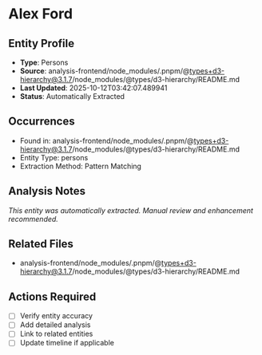 # Alex Ford

## Entity Profile
- **Type**: Persons
- **Source**: analysis-frontend/node_modules/.pnpm/@types+d3-hierarchy@3.1.7/node_modules/@types/d3-hierarchy/README.md
- **Last Updated**: 2025-10-12T03:42:07.489941
- **Status**: Automatically Extracted

## Occurrences
- Found in: analysis-frontend/node_modules/.pnpm/@types+d3-hierarchy@3.1.7/node_modules/@types/d3-hierarchy/README.md
- Entity Type: persons
- Extraction Method: Pattern Matching

## Analysis Notes
*This entity was automatically extracted. Manual review and enhancement recommended.*

## Related Files
- analysis-frontend/node_modules/.pnpm/@types+d3-hierarchy@3.1.7/node_modules/@types/d3-hierarchy/README.md

## Actions Required
- [ ] Verify entity accuracy
- [ ] Add detailed analysis
- [ ] Link to related entities
- [ ] Update timeline if applicable
